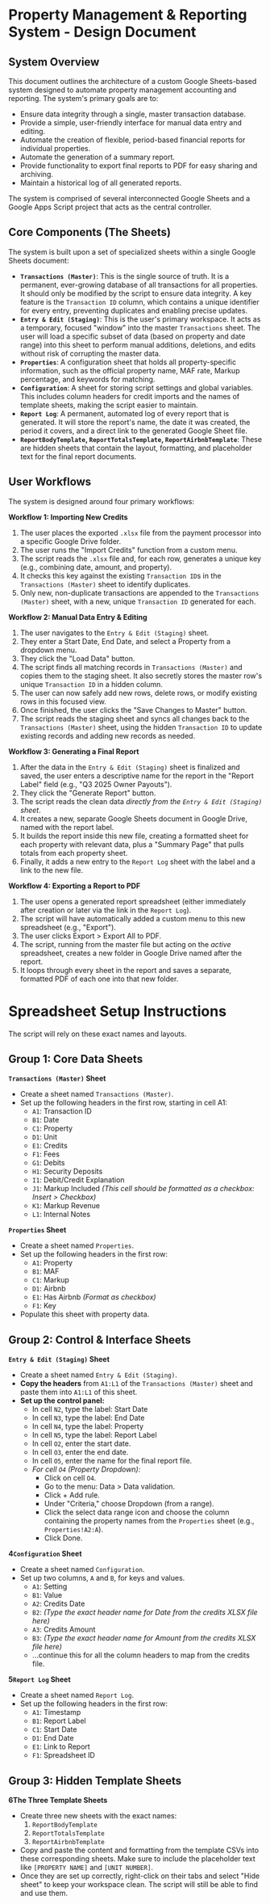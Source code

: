 # Property Management & Reporting System - Design Document

## System Overview

This document outlines the architecture of a custom Google Sheets-based system designed to automate property management accounting and reporting. The system's primary goals are to:

- Ensure data integrity through a single, master transaction database.
- Provide a simple, user-friendly interface for manual data entry and editing.
- Automate the creation of flexible, period-based financial reports for individual properties.
- Automate the generation of a summary report.
- Provide functionality to export final reports to PDF for easy sharing and archiving.
- Maintain a historical log of all generated reports.

The system is comprised of several interconnected Google Sheets and a Google Apps Script project that acts as the central controller.

## Core Components (The Sheets)

The system is built upon a set of specialized sheets within a single Google Sheets document:

- **`Transactions (Master)`**: This is the single source of truth. It is a permanent, ever-growing database of all transactions for all properties. It should only be modified by the script to ensure data integrity. A key feature is the `Transaction ID` column, which contains a unique identifier for every entry, preventing duplicates and enabling precise updates.
- **`Entry & Edit (Staging)`**: This is the user's primary workspace. It acts as a temporary, focused "window" into the master `Transactions` sheet. The user will load a specific subset of data (based on property and date range) into this sheet to perform manual additions, deletions, and edits without risk of corrupting the master data.
- **`Properties`**: A configuration sheet that holds all property-specific information, such as the official property name, MAF rate, Markup percentage, and keywords for matching.
- **`Configuration`**: A sheet for storing script settings and global variables. This includes column headers for credit imports and the names of template sheets, making the script easier to maintain.
- **`Report Log`**: A permanent, automated log of every report that is generated. It will store the report's name, the date it was created, the period it covers, and a direct link to the generated Google Sheet file.
- **`ReportBodyTemplate`, `ReportTotalsTemplate`, `ReportAirbnbTemplate`**: These are hidden sheets that contain the layout, formatting, and placeholder text for the final report documents.

## User Workflows

The system is designed around four primary workflows:

**Workflow 1: Importing New Credits**

1. The user places the exported `.xlsx` file from the payment processor into a specific Google Drive folder.
2. The user runs the "Import Credits" function from a custom menu.
3. The script reads the `.xlsx` file and, for each row, generates a unique key (e.g., combining date, amount, and property).
4. It checks this key against the existing `Transaction ID`s in the `Transactions (Master)` sheet to identify duplicates.
5. Only new, non-duplicate transactions are appended to the `Transactions (Master)` sheet, with a new, unique `Transaction ID` generated for each.

**Workflow 2: Manual Data Entry & Editing**

1. The user navigates to the `Entry & Edit (Staging)` sheet.
2. They enter a Start Date, End Date, and select a Property from a dropdown menu.
3. They click the "Load Data" button.
4. The script finds all matching records in `Transactions (Master)` and copies them to the staging sheet. It also secretly stores the master row's unique `Transaction ID` in a hidden column.
5. The user can now safely add new rows, delete rows, or modify existing rows in this focused view.
6. Once finished, the user clicks the "Save Changes to Master" button.
7. The script reads the staging sheet and syncs all changes back to the `Transactions (Master)` sheet, using the hidden `Transaction ID` to update existing records and adding new records as needed.

**Workflow 3: Generating a Final Report**

1. After the data in the `Entry & Edit (Staging)` sheet is finalized and saved, the user enters a descriptive name for the report in the "Report Label" field (e.g., "Q3 2025 Owner Payouts").
2. They click the "Generate Report" button.
3. The script reads the clean data _directly from the `Entry & Edit (Staging)` sheet_.
4. It creates a new, separate Google Sheets document in Google Drive, named with the report label.
5. It builds the report inside this new file, creating a formatted sheet for each property with relevant data, plus a "Summary Page" that pulls totals from each property sheet.
6. Finally, it adds a new entry to the `Report Log` sheet with the label and a link to the new file.

**Workflow 4: Exporting a Report to PDF**

1. The user opens a generated report spreadsheet (either immediately after creation or later via the link in the `Report Log`).
2. The script will have automatically added a custom menu to this new spreadsheet (e.g., "Export").
3. The user clicks Export > Export All to PDF.
4. The script, running from the master file but acting on the _active_ spreadsheet, creates a new folder in Google Drive named after the report.
5. It loops through every sheet in the report and saves a separate, formatted PDF of each one into that new folder.

# Spreadsheet Setup Instructions

The script will rely on these exact names and layouts.

## Group 1: Core Data Sheets

**`Transactions (Master)` Sheet**

- Create a sheet named `Transactions (Master)`.
- Set up the following headers in the first row, starting in cell A1:
    - `A1`: Transaction ID
    - `B1`: Date
    - `C1`: Property
    - `D1`: Unit
    - `E1`: Credits
    - `F1`: Fees
    - `G1`: Debits
    - `H1`: Security Deposits
    - `I1`: Debit/Credit Explanation
    - `J1`: Markup Included _(This cell should be formatted as a checkbox: Insert > Checkbox)_
    - `K1`: Markup Revenue
    - `L1`: Internal Notes

**`Properties` Sheet**

- Create a sheet named `Properties`.
- Set up the following headers in the first row:
    - `A1`: Property
    - `B1`: MAF
    - `C1`: Markup
    - `D1`: Airbnb
    - `E1`: Has Airbnb _(Format as checkbox)_
    - `F1`: Key
- Populate this sheet with property data.

## Group 2: Control & Interface Sheets

**`Entry & Edit (Staging)` Sheet**

- Create a sheet named `Entry & Edit (Staging)`.
- **Copy the headers** from `A1:L1` of the `Transactions (Master)` sheet and paste them into `A1:L1` of this sheet.
- **Set up the control panel:**
    - In cell `N2`, type the label: Start Date
    - In cell `N3`, type the label: End Date
    - In cell `N4`, type the label: Property
    - In cell `N5`, type the label: Report Label
    - In cell `O2`, enter the start date.
    - In cell `O3`, enter the end date.
    - In cell `O5`, enter the name for the final report file.
    - *For cell `O4` (Property Dropdown):*
        - Click on cell `O4`.
        - Go to the menu: Data > Data validation.
        - Click \+ Add rule.
        - Under "Criteria," choose Dropdown (from a range).
        - Click the select data range icon and choose the column containing the property names from the `Properties` sheet (e.g., `Properties!A2:A`).
        - Click Done.

**4`Configuration` Sheet**

- Create a sheet named `Configuration`.
- Set up two columns, `A` and `B`, for keys and values.
    - `A1`: Setting
    - `B1`: Value
    - `A2`: Credits Date
    - `B2`: _(Type the exact header name for Date from the credits XLSX file here)_
    - `A3`: Credits Amount
    - `B3`: _(Type the exact header name for Amount from the credits XLSX file here)_
    - ...continue this for all the column headers to map from the credits file.

**5`Report Log` Sheet**

- Create a sheet named `Report Log`.
- Set up the following headers in the first row:
    - `A1`: Timestamp
    - `B1`: Report Label
    - `C1`: Start Date
    - `D1`: End Date
    - `E1`: Link to Report
    - `F1`: Spreadsheet ID

## Group 3: Hidden Template Sheets

**6The Three Template Sheets**

- Create three new sheets with the exact names:
    1. `ReportBodyTemplate`
    2. `ReportTotalsTemplate`
    3. `ReportAirbnbTemplate`
- Copy and paste the content and formatting from the template CSVs into these corresponding sheets. Make sure to include the placeholder text like `[PROPERTY NAME]` and `[UNIT NUMBER]`.
- Once they are set up correctly, right-click on their tabs and select "Hide sheet" to keep your workspace clean. The script will still be able to find and use them.
